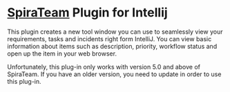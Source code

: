 # [SpiraTeam](http://www.inflectra.com/SpiraTeam/) Plugin for Intellij
This plugin creates a new tool window you can use to seamlessly view your requirements, tasks and incidents right form IntelliJ.
You can view basic information about items such as description, priority, workflow status and open up the item in your web browser.


Unfortunately, this plug-in only works with version 5.0 and above of SpiraTeam. If you have an older version, you need to update in order to use this plug-in.
